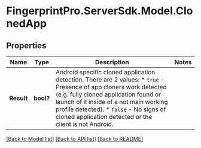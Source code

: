# FingerprintPro.ServerSdk.Model.ClonedApp
## Properties

Name | Type | Description | Notes
------------ | ------------- | ------------- | -------------
**Result** | **bool?** | Android specific cloned application detection. There are 2 values:    * `true` - Presence of app cloners work detected (e.g. fully cloned application found or launch of it inside of a not main working profile detected).   * `false` - No signs of cloned application detected or the client is not Android.  | 

[[Back to Model list]](../README.md#documentation-for-models) [[Back to API list]](../README.md#documentation-for-api-endpoints) [[Back to README]](../README.md)

